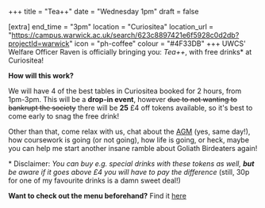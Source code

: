 +++
title = "Tea++"
date = "Wednesday 1pm"
draft = false

[extra]
end_time = "3pm"
location = "Curiositea"
location_url = "https://campus.warwick.ac.uk/search/623c8897421e6f5928c0d2db?projectId=warwick"
icon = "ph-coffee"
colour = "#4F33DB"
+++
UWCS' Welfare Officer Raven is officially bringing you: *Tea++*, with free drinks\* at Curiositea!

**How will this work?**

We will have 4 of the best tables in Curiositea booked for 2 hours, from 1pm-3pm. This will be a **drop-in event**, however ~~due to not wanting to bankrupt the society~~ there will be **25** £4 off tokens available, so it's best to come early to snag the free drink!

Other than that, come relax with us, chat about the [AGM](https://uwcs.co.uk/events/t2/w8/agm/) (yes, same day!), how coursework is going (or not going), how life is going, or heck, maybe you can help me start another insane ramble about Goliath Birdeaters again!

\* Disclaimer: *You can buy e.g. special drinks with these tokens as well, **but** be aware if it goes above £4 you will have to pay the difference* (still, 30p for one of my favourite drinks is a damn sweet deal!)

**Want to check out the menu beforehand?** 
Find it [here](https://www.warwicksu.com/curiositea/)
